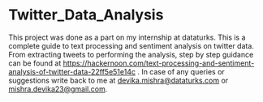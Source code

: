 # Twitter_Data_Analysis
This project was done as a part on my internship at dataturks. This is a complete guide to text processing and sentiment analysis on twitter data. From extracting tweets to performing the analysis, step by step guidance can be found at https://hackernoon.com/text-processing-and-sentiment-analysis-of-twitter-data-22ff5e51e14c . In case of any queries or suggestions write back to me at devika.mishra@dataturks.com or mishra.devika23@gmail.com. 
